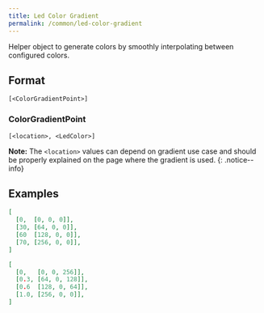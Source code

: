 ```yaml
---
title: Led Color Gradient
permalink: /common/led-color-gradient
---
```


Helper object to generate colors by smoothly interpolating between configured colors.

## Format
~~~
[<ColorGradientPoint>]
~~~

### ColorGradientPoint
~~~
[<location>, <LedColor>]
~~~

**Note:** The `<location>` values can depend on gradient use case and should be properly explained on the page where the gradient is used.
{: .notice--info}


## Examples

~~~ json
[
  [0,  [0, 0, 0]],
  [30, [64, 0, 0]],
  [60  [128, 0, 0]],
  [70, [256, 0, 0]],
]
~~~
~~~ json
[
  [0,   [0, 0, 256]],
  [0.3, [64, 0, 128]],
  [0.6  [128, 0, 64]],
  [1.0, [256, 0, 0]],
]
~~~